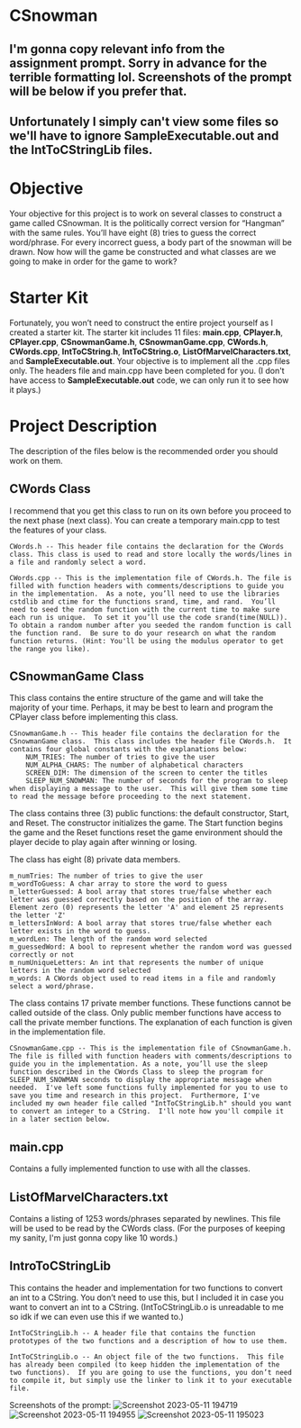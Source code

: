 # CSnowman
## I'm gonna copy relevant info from the assignment prompt. Sorry in advance for the terrible formatting lol. Screenshots of the prompt will be below if you prefer that.
Unfortunately I simply can't view some files so we'll have to ignore **SampleExecutable.out** and the IntToCStringLib files.
---------------

# Objective
Your objective for this project is to work on several classes to construct a game called CSnowman.  It is the politically correct version for “Hangman” with the same rules.  You’ll have eight (8) tries to guess the correct word/phrase.  For every incorrect guess, a body part of the snowman will be drawn. Now how will the game be constructed and what classes are we going to make in order for the game to work?

# Starter Kit

Fortunately, you won’t need to construct the entire project yourself as I created a starter kit. The starter kit includes 11 files: **main.cpp**, **CPlayer.h**, **CPlayer.cpp**, **CSnowmanGame.h**, **CSnowmanGame.cpp**, **CWords.h**, **CWords.cpp**, **IntToCString.h**, **IntToCString.o**, **ListOfMarvelCharacters.txt**, and **SampleExecutable.out**. Your objective is to implement all the .cpp files only.  The headers file and main.cpp have been completed for you.
(I don't have access to **SampleExecutable.out** code, we can only run it to see how it plays.)

# Project Description

The description of the files below is the recommended order you should work on them.

## CWords Class

I recommend that you get this class to run on its own before you proceed to the next phase (next class).  You can create a temporary main.cpp to test the features of your class.

    CWords.h -- This header file contains the declaration for the CWords class. This class is used to read and store locally the words/lines in a file and randomly select a word.

    CWords.cpp -- This is the implementation file of CWords.h. The file is filled with function headers with comments/descriptions to guide you in the implementation.  As a note, you’ll need to use the libraries cstdlib and ctime for the functions srand, time, and rand.  You’ll need to seed the random function with the current time to make sure each run is unique.  To set it you’ll use the code srand(time(NULL)). To obtain a random number after you seeded the random function is call the function rand.  Be sure to do your research on what the random function returns. (Hint: You'll be using the modulus operator to get the range you like).

## CSnowmanGame Class

This class contains the entire structure of the game and will take the majority of your time.  Perhaps, it may be best to learn and program the CPlayer class before implementing this class.

    CSnowmanGame.h -- This header file contains the declaration for the CSnowmanGame class.  This class includes the header file CWords.h.  It contains four global constants with the explanations below:
        NUM_TRIES: The number of tries to give the user
        NUM_ALPHA_CHARS: The number of alphabetical characters
        SCREEN_DIM: The dimension of the screen to center the titles
        SLEEP_NUM_SNOWMAN: The number of seconds for the program to sleep when displaying a message to the user.  This will give them some time to read the message before proceeding to the next statement.

The class contains three (3) public functions: the default constructor, Start, and Reset.  The constructor initializes the game.  The Start function begins the game and the Reset functions reset the game environment should the player decide to play again after winning or losing.

The class has eight (8) private data members.

    m_numTries: The number of tries to give the user
    m_wordToGuess: A char array to store the word to guess
    m_letterGuessed: A bool array that stores true/false whether each letter was guessed correctly based on the position of the array.  Element zero (0) represents the letter 'A' and element 25 represents the letter 'Z'
    m_lettersInWord: A bool array that stores true/false whether each letter exists in the word to guess.
    m_wordLen: The length of the random word selected
    m_guessedWord: A bool to represent whether the random word was guessed correctly or not
    m_numUniqueLetters: An int that represents the number of unique letters in the random word selected
    m_words: A CWords object used to read items in a file and randomly select a word/phrase.

The class contains 17 private member functions.  These functions cannot be called outside of the class.  Only public member functions have access to call the private member functions.  The explanation of each function is given in the implementation file.

    CSnowmanGame.cpp -- This is the implementation file of CSnowmanGame.h. The file is filled with function headers with comments/descriptions to guide you in the implementation. As a note, you’ll use the sleep function described in the CWords Class to sleep the program for SLEEP_NUM_SNOWMAN seconds to display the appropriate message when needed.  I've left some functions fully implemented for you to use to save you time and research in this project.  Furthermore, I've included my own header file called "IntToCStringLib.h" should you want to convert an integer to a CString.  I'll note how you'll compile it in a later section below.

## main.cpp

Contains a fully implemented function to use with all the classes.

 
## ListOfMarvelCharacters.txt

Contains a listing of 1253 words/phrases separated by newlines.  This file will be used to be read by the CWords class. (For the purposes of keeping my sanity, I'm just gonna copy like 10 words.)

## IntroToCStringLib

This contains the header and implementation for two functions to convert an int to a CString.  You don’t need to use this, but I included it in case you want to convert an int to a CString. (IntToCStringLib.o is unreadable to me so idk if we can even use this if we wanted to.)

    IntToCStringLib.h -- A header file that contains the function prototypes of the two functions and a description of how to use them.

    IntToCStringLib.o -- An object file of the two functions.  This file has already been compiled (to keep hidden the implementation of the two functions).  If you are going to use the functions, you don’t need to compile it, but simply use the linker to link it to your executable file.

Screenshots of the prompt:
![Screenshot 2023-05-11 194719](https://github.com/Nyriki/CSnowman/assets/76397078/ec356d48-b068-44f5-95d4-df46ab307394)
![Screenshot 2023-05-11 194955](https://github.com/Nyriki/CSnowman/assets/76397078/9919386b-6d4b-4ef9-9249-bf6c8ce3337a)
![Screenshot 2023-05-11 195023](https://github.com/Nyriki/CSnowman/assets/76397078/4a2cda22-4773-4c9d-88a3-db9cd97c43f0)
